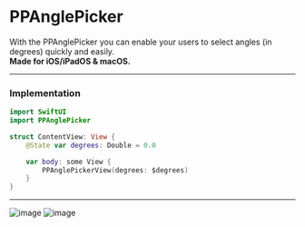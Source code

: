 # PPAnglePicker
With the PPAnglePicker you can enable your users to select angles (in degrees) quickly and easily.\
**Made for iOS/iPadOS & macOS.**

---
### Implementation 
```swift
import SwiftUI
import PPAnglePicker

struct ContentView: View {
    @State var degrees: Double = 0.0

    var body: some View {
        PPAnglePickerView(degrees: $degrees)
    }
}
```
---

![image](https://github.com/stoobit/PPAnglePicker/blob/main/img1.png?raw=true)
![image](https://github.com/stoobit/PPAnglePicker/blob/main/img2.png?raw=true)
